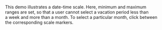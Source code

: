 This demo illustrates a&nbsp;date-time scale. Here, minimum and maximum ranges are set, so&nbsp;that a&nbsp;user cannot select a&nbsp;vacation period less than a&nbsp;week and more than a&nbsp;month. To&nbsp;select a&nbsp;particular month, click between the corresponding scale markers.
<!--split-->